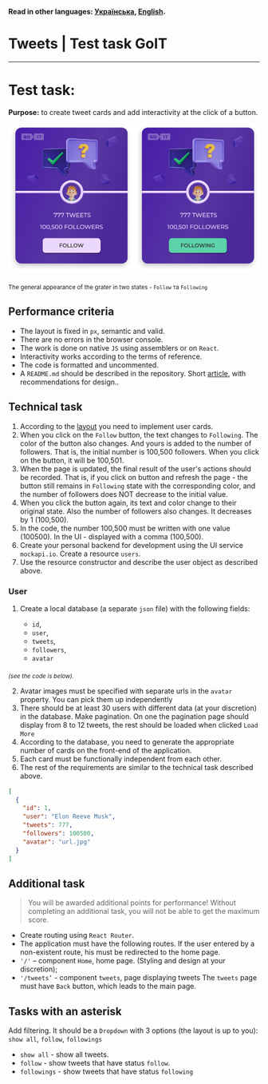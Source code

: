 **Read in other languages: [Українська](README.md), [English](README.en.md).**

# Tweets | Test task GoIT

---

# Test task:

**Purpose:** to create tweet cards and add interactivity at the click of a button.

![The general appearance of the grater in two states - Follow та Following](./assets/prev-0.png)

<sub>The general appearance of the grater in two states - `Follow` та `Following`</sub>

## Performance criteria

- The layout is fixed in `px`, semantic and valid.
- There are no errors in the browser console.
- The work is done on native `JS` using assemblers or on `React`.
- Interactivity works according to the terms of reference.
- The code is formatted and uncommented.
- A `README.md` should be described in the repository. Short
  [article](https://medium.com/nuances-of-programming/%D0%BA%D0%B0%D0%BA-%D0%BD%D0%B0%D0%BF%D0%B8%D1%81%D0%B0%D1%82%D1%8C-%D0%BA%D1%80%D0%B0%D1%81%D0%B8%D0%B2%D1%8B%D0%B9-%D0%B8-%D0%B8%D0%BD%D1%84%D0%BE%D1%80%D0%BC%D0%B0%D1%82%D0%B8%D0%B2%D0%BD%D1%8B%D0%B9-readme-md-6cc09ef8277),
  with recommendations for design..

## Technical task

1. According to the
   [layout](https://www.figma.com/file/zun1oP6NmS2Lmgbcj6e1IG/Test?node-id=0-1&t=uUlaHyxCuOAc20AW-0)
   you need to implement user cards.
2. When you click on the `Follow` button, the text changes to `Following`. The color of the button
   also changes. And yours is added to the number of followers. That is, the initial number is
   100,500 followers. When you click on the button, it will be 100,501.
3. When the page is updated, the final result of the user's actions should be recorded. That is, if
   you click on button and refresh the page - the button still remains in `Following` state with the
   corresponding color, and the number of followers does NOT decrease to the initial value.
4. When you click the button again, its text and color change to their original state. Also the
   number of followers also changes. It decreases by 1 (100,500).
5. In the code, the number 100,500 must be written with one value (100500). In the UI - displayed
   with a comma (100,500).
6. Create your personal backend for development using the UI service `mockapi.io`. Create a resource
   `users`.
7. Use the resource constructor and describe the user object as described above.

### User

1. Create a local database (a separate `json` file) with the following fields:

   - `id`,
   - `user`,
   - `tweets`,
   - `followers`,
   - `avatar`

<sub><i>(see the code is below).</i></sub>

2. Avatar images must be specified with separate urls in the `avatar` property. You can pick them up
   independently
3. There should be at least 30 users with different data (at your discretion) in the database. Make
   pagination. On one the pagination page should display from 8 to 12 tweets, the rest should be
   loaded when clicked `Load More`
4. According to the database, you need to generate the appropriate number of cards on the front-end
   of the application.
5. Each card must be functionally independent from each other.
6. The rest of the requirements are similar to the technical task described above.

```json
[
  {
    "id": 1,
    "user": "Elon Reeve Musk",
    "tweets": 777,
    "followers": 100500,
    "avatar": "url.jpg"
  }
]
```

## Additional task

> You will be awarded additional points for performance! Without completing an additional task, you
> will not be able to get the maximum score.

- Create routing using `React Router`.
- The application must have the following routes. If the user entered by a non-existent route, his
  must be redirected to the home page.
- `'/'` – component `Home`, home page. (Styling and design at your discretion);
- `'/tweets’` - component `tweets`, page displaying tweets The `tweets` page must have `Back`
  button, which leads to the main page.

## Tasks with an asterisk

Add filtering. It should be a `Dropdown` with 3 options (the layout is up to you): `show all`,
`follow`, `followings`

- `show all` - show all tweets.
- `follow` - show tweets that have status `follow`.
- `followings` - show tweets that have status `following`
